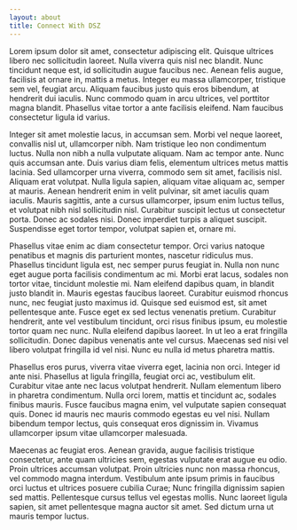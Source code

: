 ```yaml
---
layout: about
title: Connect With DSZ
---
```



Lorem ipsum dolor sit amet, consectetur adipiscing elit. Quisque ultrices libero nec sollicitudin laoreet. Nulla viverra quis nisl nec blandit. Nunc tincidunt neque est, id sollicitudin augue faucibus nec. Aenean felis augue, facilisis at ornare in, mattis a metus. Integer eu massa ullamcorper, tristique sem vel, feugiat arcu. Aliquam faucibus justo quis eros bibendum, at hendrerit dui iaculis. Nunc commodo quam in arcu ultrices, vel porttitor magna blandit. Phasellus vitae tortor a ante facilisis eleifend. Nam faucibus consectetur ligula id varius.

Integer sit amet molestie lacus, in accumsan sem. Morbi vel neque laoreet, convallis nisl ut, ullamcorper nibh. Nam tristique leo non condimentum luctus. Nulla non nibh a nulla vulputate aliquam. Nam ac tempor ante. Nunc quis accumsan ante. Duis varius diam felis, elementum ultrices metus mattis lacinia. Sed ullamcorper urna viverra, commodo sem sit amet, facilisis nisl. Aliquam erat volutpat. Nulla ligula sapien, aliquam vitae aliquam ac, semper at mauris. Aenean hendrerit enim in velit pulvinar, sit amet iaculis quam iaculis. Mauris sagittis, ante a cursus ullamcorper, ipsum enim luctus tellus, et volutpat nibh nisl sollicitudin nisl. Curabitur suscipit lectus ut consectetur porta. Donec ac sodales nisi. Donec imperdiet turpis a aliquet suscipit. Suspendisse eget tortor tempor, volutpat sapien et, ornare mi.

Phasellus vitae enim ac diam consectetur tempor. Orci varius natoque penatibus et magnis dis parturient montes, nascetur ridiculus mus. Phasellus tincidunt ligula est, nec semper purus feugiat in. Nulla non nunc eget augue porta facilisis condimentum ac mi. Morbi erat lacus, sodales non tortor vitae, tincidunt molestie mi. Nam eleifend dapibus quam, in blandit justo blandit in. Mauris egestas faucibus laoreet. Curabitur euismod rhoncus nunc, nec feugiat justo maximus id. Quisque sed euismod est, sit amet pellentesque ante. Fusce eget ex sed lectus venenatis pretium. Curabitur hendrerit, ante vel vestibulum tincidunt, orci risus finibus ipsum, eu molestie tortor quam nec nunc. Nulla eleifend dapibus laoreet. In ut leo a erat fringilla sollicitudin. Donec dapibus venenatis ante vel cursus. Maecenas sed nisi vel libero volutpat fringilla id vel nisi. Nunc eu nulla id metus pharetra mattis.

Phasellus eros purus, viverra vitae viverra eget, lacinia non orci. Integer id ante nisi. Phasellus at ligula fringilla, feugiat orci ac, vestibulum elit. Curabitur vitae ante nec lacus volutpat hendrerit. Nullam elementum libero in pharetra condimentum. Nulla orci lorem, mattis et tincidunt ac, sodales finibus mauris. Fusce faucibus magna enim, vel vulputate sapien consequat quis. Donec id mauris nec mauris commodo egestas eu vel nisi. Nullam bibendum tempor lectus, quis consequat eros dignissim in. Vivamus ullamcorper ipsum vitae ullamcorper malesuada.

Maecenas ac feugiat eros. Aenean gravida, augue facilisis tristique consectetur, ante quam ultricies sem, egestas vulputate erat augue eu odio. Proin ultrices accumsan volutpat. Proin ultricies nunc non massa rhoncus, vel commodo magna interdum. Vestibulum ante ipsum primis in faucibus orci luctus et ultrices posuere cubilia Curae; Nunc fringilla dignissim sapien sed mattis. Pellentesque cursus tellus vel egestas mollis. Nunc laoreet ligula sapien, sit amet pellentesque magna auctor sit amet. Sed dictum urna ut mauris tempor luctus. 